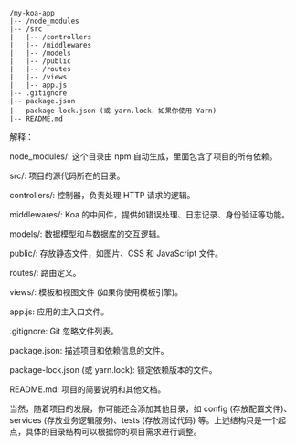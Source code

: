 ```angular2html/my-koa-app|-- /node_modules|-- /src|   |-- /controllers|   |-- /middlewares|   |-- /models|   |-- /public|   |-- /routes|   |-- /views|   |-- app.js|-- .gitignore|-- package.json|-- package-lock.json (或 yarn.lock，如果你使用 Yarn)|-- README.md```解释：node_modules/: 这个目录由 npm 自动生成，里面包含了项目的所有依赖。src/: 项目的源代码所在的目录。controllers/: 控制器，负责处理 HTTP 请求的逻辑。middlewares/: Koa 的中间件，提供如错误处理、日志记录、身份验证等功能。models/: 数据模型和与数据库的交互逻辑。public/: 存放静态文件，如图片、CSS 和 JavaScript 文件。routes/: 路由定义。views/: 模板和视图文件 (如果你使用模板引擎)。app.js: 应用的主入口文件。.gitignore: Git 忽略文件列表。package.json: 描述项目和依赖信息的文件。package-lock.json (或 yarn.lock): 锁定依赖版本的文件。README.md: 项目的简要说明和其他文档。当然，随着项目的发展，你可能还会添加其他目录，如 config (存放配置文件)、services (存放业务逻辑服务)、tests (存放测试代码) 等。上述结构只是一个起点，具体的目录结构可以根据你的项目需求进行调整。
